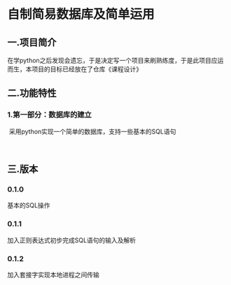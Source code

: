 # 自制简易数据库及简单运用

## 一.项目简介

​		在学python之后发现会遗忘，于是决定写一个项目来刷熟练度，于是此项目应运而生，本项目的目标已经放在了仓库《课程设计》

## 二.功能特性

###           1.第一部分：数据库的建立

​								采用python实现一个简单的数据库，支持一些基本的SQL语句

​
## 三.版本

###           0.1.0
基本的SQL操作
###           0.1.1
加入正则表达式初步完成SQL语句的输入及解析
###           0.1.2
加入套接字实现本地进程之间传输
